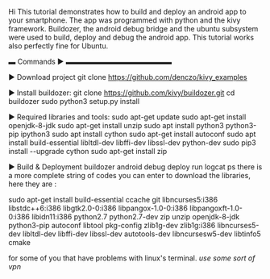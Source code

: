 Hi
This tutorial demonstrates how to build and deploy an android app to your smartphone. The app was programmed with python and the kivy framework. Buildozer, the android debug bridge and the ubuntu subsystem were used to build, deploy and debug the android app. This tutorial works also perfectly fine for Ubuntu.

▬ Commands ► ▬▬▬▬▬▬▬▬▬▬▬▬▬▬▬

►  Download project
git clone https://github.com/denczo/kivy_examples

► Install buildozer:
git clone https://github.com/kivy/buildozer.git
cd buildozer
sudo python3 setup.py install

► Required libraries and tools:
sudo apt-get update
sudo apt-get install openjdk-8-jdk
sudo apt-get install unzip
sudo apt install python3 python3-pip ipython3
sudo apt install cython
sudo apt-get install autoconf
sudo apt install build-essential libltdl-dev libffi-dev libssl-dev python-dev
sudo pip3 install --upgrade cython
sudo apt-get install zip

► Build & Deployment
buildozer android debug deploy run logcat
ps there is a more complete string of codes you can enter to download the libraries, here they are :

sudo apt-get install build-essential ccache git libncurses5:i386 libstdc++6:i386 libgtk2.0-0:i386 libpangox-1.0-0:i386 libpangoxft-1.0-0:i386 libidn11:i386 python2.7 python2.7-dev zip unzip openjdk-8-jdk python3-pip autoconf libtool pkg-config zlib1g-dev zlib1g:i386 libncurses5-dev libltdl-dev libffi-dev libssl-dev autotools-dev libncursesw5-dev libtinfo5 cmake


for some of you that have problems with linux's terminal.
*use some sort of vpn*
